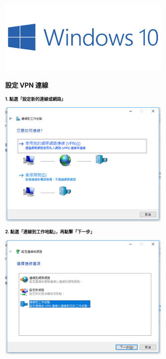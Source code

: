 ![windows10](https://github.com/wdwd2233/Notes/blob/master/Windows/img/windows10.jpg?raw=true)

## 設定 VPN 連線

#### 1. 點選「設定新的連線或網路」

![windows10](https://github.com/wdwd2233/Notes/blob/master/Windows/img/VPN%20(5).png?raw=true)


#### 2. 點選「連線到工作地點」，再點擊「下一步」

![windows10](https://github.com/wdwd2233/Notes/blob/master/Windows/img/VPN%20(4).png?raw=true)